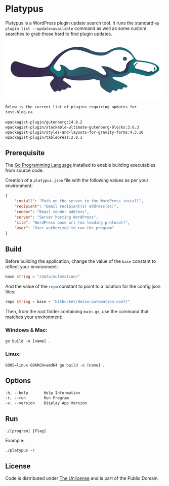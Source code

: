 # Platypus

Platypus is a WordPress plugin update search tool. It runs the standard `wp plugin list --update=available` command as well as some custom searches to grab those hard to find plugin updates.

![Platypus](platypus.webp)

``` console
Below is the current list of plugins requiring updates for test.blog.ca

wpackagist-plugin/gutenberg:14.8.2
wpackagist-plugin/stackable-ultimate-gutenberg-blocks:3.6.3
wpackagist-plugin/styles-and-layouts-for-gravity-forms:4.3.10
wpackagist-plugin/tablepress:2.0.1
```

## Prerequisite

The [Go Programming Language](https://go.dev "Build simple, secure, scalable systems with Go") installed to enable building executables from source code.

Creation of a `platypus.json` file with the following values as per your environment:

``` json
{
    "install": "Path on the server to the WordPress install",
    "recipient": "Email recipient(s) address(es)",
    "sender": "Email sender address",
    "server": "Server hosting WordPress",
    "site": "WordPress base url (no leading protocol)",
    "user": "User authorized to run the program"
}
```

## Build

Before building the application, change the value of the `base` constant to reflect your environment:

``` go
base string = "/data/automation/"
```

And the value of the `repo` constant to point to a location for the config json files:

``` go
repo string = base + "bitbucket/desso-automation-conf/"
```

Then, from the root folder containing `main.go`, use the command that matches your environment:

### Windows & Mac:

``` console
go build -o [name] .
```

### Linux:

``` console
GOOS=linux GOARCH=amd64 go build -o [name] .
```

## Options

``` console
-h, --help       Help Information
-r, --run        Run Program
-v, --version    Display App Version
```

## Run

``` console
./[program] [flag]
```

Example:

``` console
./platypus -r
```

## License

Code is distributed under [The Unlicense](https://github.com/farghul/platypus/blob/main/LICENSE.md "Unlicense Yourself, Set Your Code Free") and is part of the Public Domain.
